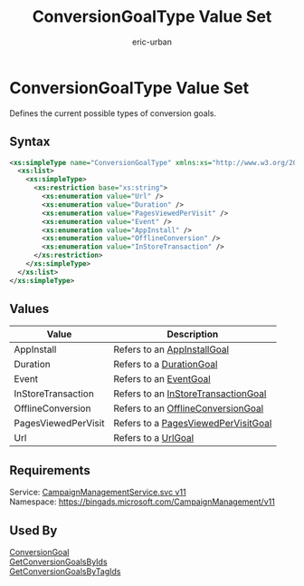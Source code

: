 ﻿---
title: ConversionGoalType Value Set
ms.service: bing-ads-campaign-management
ms.topic: article
author: eric-urban
ms.author: eur
---
# ConversionGoalType Value Set
Defines the current possible types of conversion goals. 

## Syntax
```xml
<xs:simpleType name="ConversionGoalType" xmlns:xs="http://www.w3.org/2001/XMLSchema">
  <xs:list>
    <xs:simpleType>
      <xs:restriction base="xs:string">
        <xs:enumeration value="Url" />
        <xs:enumeration value="Duration" />
        <xs:enumeration value="PagesViewedPerVisit" />
        <xs:enumeration value="Event" />
        <xs:enumeration value="AppInstall" />
        <xs:enumeration value="OfflineConversion" />
        <xs:enumeration value="InStoreTransaction" />
      </xs:restriction>
    </xs:simpleType>
  </xs:list>
</xs:simpleType>
```

## <a name="values"></a>Values

|Value|Description|
|-----------|---------------|
|<a name="appinstall"></a>AppInstall|Refers to an [AppInstallGoal](../campaign-management/appinstallgoal.md)|
|<a name="duration"></a>Duration|Refers to a [DurationGoal](../campaign-management/durationgoal.md)|
|<a name="event"></a>Event|Refers to an [EventGoal](../campaign-management/eventgoal.md)|
|<a name="instoretransaction"></a>InStoreTransaction|Refers to an [InStoreTransactionGoal](../campaign-management/instoretransactiongoal.md)|
|<a name="offlineconversion"></a>OfflineConversion|Refers to an [OfflineConversionGoal](../campaign-management/offlineconversiongoal.md)|
|<a name="pagesviewedpervisit"></a>PagesViewedPerVisit|Refers to a [PagesViewedPerVisitGoal](../campaign-management/pagesviewedpervisitgoal.md)|
|<a name="url"></a>Url|Refers to a [UrlGoal](../campaign-management/urlgoal.md)|

## Requirements
Service: [CampaignManagementService.svc v11](https://campaign.api.bingads.microsoft.com/Api/Advertiser/CampaignManagement/v11/CampaignManagementService.svc)  
Namespace: https://bingads.microsoft.com/CampaignManagement/v11  

## Used By
[ConversionGoal](conversiongoal.md)  
[GetConversionGoalsByIds](getconversiongoalsbyids.md)  
[GetConversionGoalsByTagIds](getconversiongoalsbytagids.md)  
